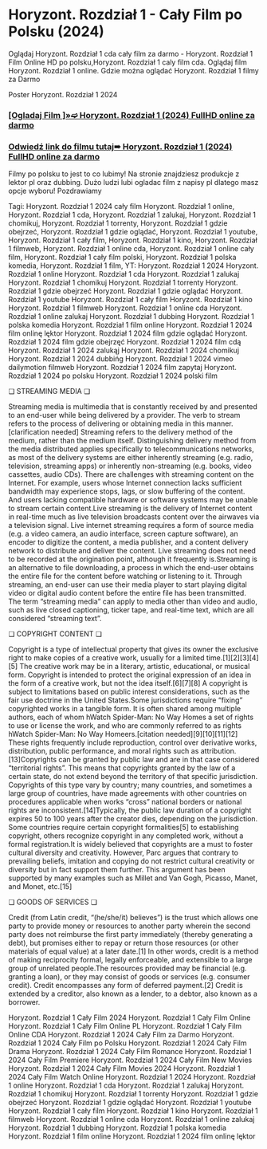 # Horyzont. Rozdział 1 - Cały Film po Polsku (2024)
Oglądaj Horyzont. Rozdział 1 cda cały film za darmo - Horyzont. Rozdział 1 Film Online HD po polsku,Horyzont. Rozdział 1 caly film cda. Oglądaj film Horyzont. Rozdział 1 online. Gdzie można oglądać Horyzont. Rozdział 1 filmy za Darmo

Poster Horyzont. Rozdział 1 2024

 <div class="markdown-heading" dir="auto"><h3 tabindex="-1" class="heading-element" dir="auto"><a href="https://cutt.ly/7ejenRn6">[Ogladaj Film ]»➫ Horyzont. Rozdział 1 (2024) FullHD online za darmo</a></h3></p>

<div class="markdown-heading" dir="auto"><h3 tabindex="-1" class="heading-element" dir="auto"><a href="https://cutt.ly/7ejenRn6">Odwiedź link do filmu tutaj➠ Horyzont. Rozdział 1 (2024) FullHD online za darmo</a></h3></p>


Filmy po polsku to jest to co lubimy! Na stronie znajdziesz produkcje z lektor pl oraz dubbing. Dużo ludzi lubi ogladac film z napisy pl dlatego masz opcje wyboru! Pozdrawiamy


Tagi: Horyzont. Rozdział 1 2024 cały film Horyzont. Rozdział 1 online, Horyzont. Rozdział 1 cda, Horyzont. Rozdział 1 zalukaj, Horyzont. Rozdział 1 chomikuj, Horyzont. Rozdział 1 torrenty, Horyzont. Rozdział 1 gdzie obejrzeć, Horyzont. Rozdział 1 gdzie oglądać, Horyzont. Rozdział 1 youtube, Horyzont. Rozdział 1 cały film, Horyzont. Rozdział 1 kino, Horyzont. Rozdział 1 filmweb, Horyzont. Rozdział 1 online cda, Horyzont. Rozdział 1 online cały film, Horyzont. Rozdział 1 cały film polski, Horyzont. Rozdział 1 polska komedia, Horyzont. Rozdział 1 film, YT: Horyzont. Rozdział 1 2024 Horyzont. Rozdział 1 online Horyzont. Rozdział 1 cda Horyzont. Rozdział 1 zalukaj Horyzont. Rozdział 1 chomikuj Horyzont. Rozdział 1 torrenty Horyzont. Rozdział 1 gdzie obejrzeć Horyzont. Rozdział 1 gdzie oglądać Horyzont. Rozdział 1 youtube Horyzont. Rozdział 1 cały film Horyzont. Rozdział 1 kino Horyzont. Rozdział 1 filmweb Horyzont. Rozdział 1 online cda Horyzont. Rozdział 1 online zalukaj Horyzont. Rozdział 1 dubbing Horyzont. Rozdział 1 polska komedia Horyzont. Rozdział 1 film online Horyzont. Rozdział 1 2024 film onlinę lęktor Horyzont. Rozdział 1 2024 film gdzie oglądać Horyzont. Rozdział 1 2024 film gdzie obejrzęć Horyzont. Rozdział 1 2024 film cdą Horyzont. Rozdział 1 2024 zalukąj Horyzont. Rozdział 1 2024 chomikuj Horyzont. Rozdział 1 2024 dubbińg Horyzont. Rozdział 1 2024 vimeo dailymotion filmweb Horyzont. Rozdział 1 2024 film zapytaj Horyzont. Rozdział 1 2024 po polsku Horyzont. Rozdział 1 2024 polski film


❏ STREAMING MEDIA ❏


Streaming media is multimedia that is constantly received by and presented to an end-user while being delivered by a provider. The verb to stream refers to the process of delivering or obtaining media in this manner.[clarification needed] Streaming refers to the delivery method of the medium, rather than the medium itself. Distinguishing delivery method from the media distributed applies specifically to telecommunications networks, as most of the delivery systems are either inherently streaming (e.g. radio, television, streaming apps) or inherently non-streaming (e.g. books, video cassettes, audio CDs). There are challenges with streaming content on the Internet. For example, users whose Internet connection lacks sufficient bandwidth may experience stops, lags, or slow buffering of the content. And users lacking compatible hardware or software systems may be unable to stream certain content.Live streaming is the delivery of Internet content in real-time much as live television broadcasts content over the airwaves via a television signal. Live internet streaming requires a form of source media (e.g. a video camera, an audio interface, screen capture software), an encoder to digitize the content, a media publisher, and a content delivery network to distribute and deliver the content. Live streaming does not need to be recorded at the origination point, although it frequently is.Streaming is an alternative to file downloading, a process in which the end-user obtains the entire file for the content before watching or listening to it. Through streaming, an end-user can use their media player to start playing digital video or digital audio content before the entire file has been transmitted. The term “streaming media” can apply to media other than video and audio, such as live closed captioning, ticker tape, and real-time text, which are all considered “streaming text”.


❏ COPYRIGHT CONTENT ❏


Copyright is a type of intellectual property that gives its owner the exclusive right to make copies of a creative work, usually for a limited time.[1][2][3][4][5] The creative work may be in a literary, artistic, educational, or musical form. Copyright is intended to protect the original expression of an idea in the form of a creative work, but not the idea itself.[6][7][8] A copyright is subject to limitations based on public interest considerations, such as the fair use doctrine in the United States.Some jurisdictions require “fixing” copyrighted works in a tangible form. It is often shared among multiple authors, each of whom hWatch Spider-Man: No Way Homes a set of rights to use or license the work, and who are commonly referred to as rights hWatch Spider-Man: No Way Homeers.[citation needed][9][10][11][12] These rights frequently include reproduction, control over derivative works, distribution, public performance, and moral rights such as attribution. [13]Copyrights can be granted by public law and are in that case considered “territorial rights”. This means that copyrights granted by the law of a certain state, do not extend beyond the territory of that specific jurisdiction. Copyrights of this type vary by country; many countries, and sometimes a large group of countries, have made agreements with other countries on procedures applicable when works “cross” national borders or national rights are inconsistent.[14]Typically, the public law duration of a copyright expires 50 to 100 years after the creator dies, depending on the jurisdiction. Some countries require certain copyright formalities[5] to establishing copyright, others recognize copyright in any completed work, without a formal registration.It is widely believed that copyrights are a must to foster cultural diversity and creativity. However, Parc argues that contrary to prevailing beliefs, imitation and copying do not restrict cultural creativity or diversity but in fact support them further. This argument has been supported by many examples such as Millet and Van Gogh, Picasso, Manet, and Monet, etc.[15]


❏ GOODS OF SERVICES ❏


Credit (from Latin credit, “(he/she/it) believes”) is the trust which allows one party to provide money or resources to another party wherein the second party does not reimburse the first party immediately (thereby generating a debt), but promises either to repay or return those resources (or other materials of equal value) at a later date.[1] In other words, credit is a method of making reciprocity formal, legally enforceable, and extensible to a large group of unrelated people.The resources provided may be financial (e.g. granting a loan), or they may consist of goods or services (e.g. consumer credit). Credit encompasses any form of deferred payment.[2] Credit is extended by a creditor, also known as a lender, to a debtor, also known as a borrower.


Horyzont. Rozdział 1 Cały Film 2024
Horyzont. Rozdział 1 Cały Film Online
Horyzont. Rozdział 1 Cały Film Online PL
Horyzont. Rozdział 1 Cały Film Online CDA
Horyzont. Rozdział 1 2024 Cały Film za Darmo
Horyzont. Rozdział 1 2024 Cały Film po Polsku
Horyzont. Rozdział 1 2024 Cały Film Drama
Horyzont. Rozdział 1 2024 Cały Film Romance
Horyzont. Rozdział 1 2024 Cały Film Premiere
Horyzont. Rozdział 1 2024 Cały Film New Movies
Horyzont. Rozdział 1 2024 Cały Film Movies 2024
Horyzont. Rozdział 1 2024 Cały Film Watch Online
Horyzont. Rozdział 1 2024
Horyzont. Rozdział 1 online
Horyzont. Rozdział 1 cda
Horyzont. Rozdział 1 zalukaj
Horyzont. Rozdział 1 chomikuj
Horyzont. Rozdział 1 torrenty
Horyzont. Rozdział 1 gdzie obejrzeć
Horyzont. Rozdział 1 gdzie oglądać
Horyzont. Rozdział 1 youtube
Horyzont. Rozdział 1 cały film
Horyzont. Rozdział 1 kino
Horyzont. Rozdział 1 filmweb
Horyzont. Rozdział 1 online cda
Horyzont. Rozdział 1 online zalukaj
Horyzont. Rozdział 1 dubbing
Horyzont. Rozdział 1 polska komedia
Horyzont. Rozdział 1 film online
Horyzont. Rozdział 1 2024 film onlinę lęktor
